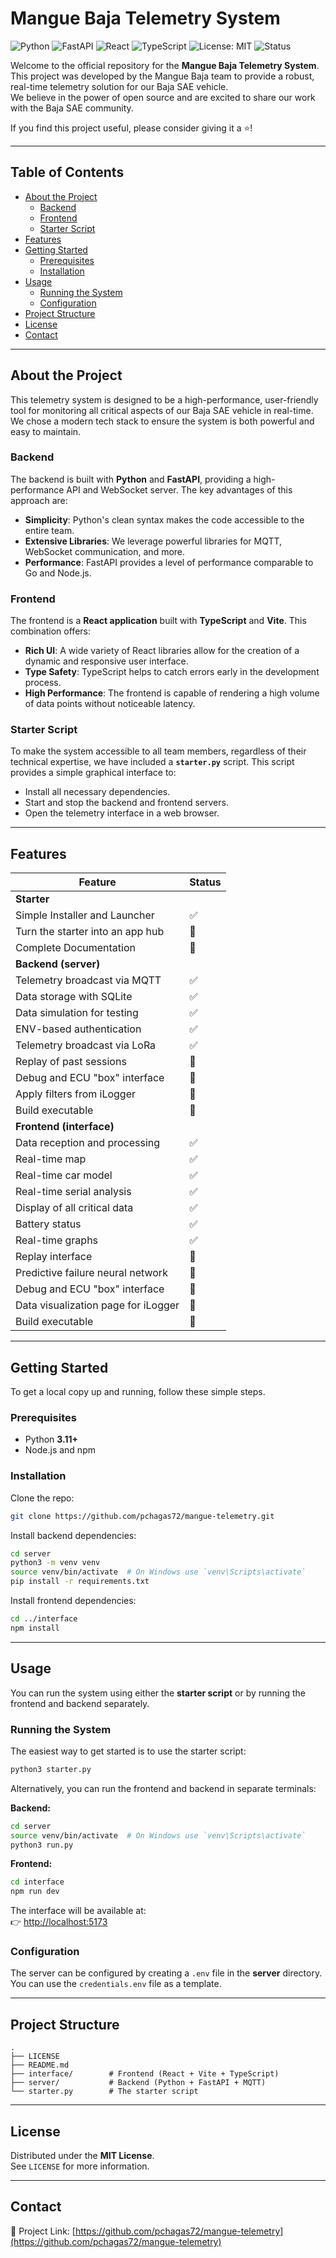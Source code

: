 # Mangue Baja Telemetry System

![Python](https://img.shields.io/badge/Python-3.11%2B-blue?logo=python&logoColor=white)
![FastAPI](https://img.shields.io/badge/FastAPI-Backend-009688?logo=fastapi&logoColor=white)
![React](https://img.shields.io/badge/React-Frontend-61DAFB?logo=react&logoColor=black)
![TypeScript](https://img.shields.io/badge/TypeScript-Frontend-3178C6?logo=typescript&logoColor=white)
![License: MIT](https://img.shields.io/badge/License-MIT-green.svg)
![Status](https://img.shields.io/badge/Status-Active-success)

Welcome to the official repository for the **Mangue Baja Telemetry System**.  
This project was developed by the Mangue Baja team to provide a robust, real-time telemetry solution for our Baja SAE vehicle.  
We believe in the power of open source and are excited to share our work with the Baja SAE community.

If you find this project useful, please consider giving it a ⭐!

---

## Table of Contents

- [About the Project](#about-the-project)
  - [Backend](#backend)
  - [Frontend](#frontend)
  - [Starter Script](#starter-script)
- [Features](#features)
- [Getting Started](#getting-started)
  - [Prerequisites](#prerequisites)
  - [Installation](#installation)
- [Usage](#usage)
  - [Running the System](#running-the-system)
  - [Configuration](#configuration)
- [Project Structure](#project-structure)
- [License](#license)
- [Contact](#contact)

---

## About the Project

This telemetry system is designed to be a high-performance, user-friendly tool for monitoring all critical aspects of our Baja SAE vehicle in real-time. We chose a modern tech stack to ensure the system is both powerful and easy to maintain.

### Backend

The backend is built with **Python** and **FastAPI**, providing a high-performance API and WebSocket server. The key advantages of this approach are:

- **Simplicity**: Python's clean syntax makes the code accessible to the entire team.  
- **Extensive Libraries**: We leverage powerful libraries for MQTT, WebSocket communication, and more.  
- **Performance**: FastAPI provides a level of performance comparable to Go and Node.js.  

### Frontend

The frontend is a **React application** built with **TypeScript** and **Vite**. This combination offers:

- **Rich UI**: A wide variety of React libraries allow for the creation of a dynamic and responsive user interface.  
- **Type Safety**: TypeScript helps to catch errors early in the development process.  
- **High Performance**: The frontend is capable of rendering a high volume of data points without noticeable latency.  

### Starter Script

To make the system accessible to all team members, regardless of their technical expertise, we have included a **`starter.py`** script. This script provides a simple graphical interface to:

- Install all necessary dependencies.  
- Start and stop the backend and frontend servers.  
- Open the telemetry interface in a web browser.  

---

## Features

| Feature | Status |
|---------|--------|
| **Starter** | |
| Simple Installer and Launcher | ✅ |
| Turn the starter into an app hub | 🚧 |
| Complete Documentation | 🚧 |
| **Backend (server)** | |
| Telemetry broadcast via MQTT | ✅ |
| Data storage with SQLite | ✅ |
| Data simulation for testing | ✅ |
| ENV-based authentication | ✅ |
| Telemetry broadcast via LoRa | ✅ |
| Replay of past sessions | 🚧 |
| Debug and ECU "box" interface | 🚧 |
| Apply filters from iLogger | 🚧 |
| Build executable | 🚧 |
| **Frontend (interface)** | |
| Data reception and processing | ✅ |
| Real-time map | ✅ |
| Real-time car model | ✅ |
| Real-time serial analysis | ✅ |
| Display of all critical data | ✅ |
| Battery status | ✅ |
| Real-time graphs | ✅ |
| Replay interface | 🚧 |
| Predictive failure neural network | 🚧 |
| Debug and ECU "box" interface | 🚧 |
| Data visualization page for iLogger | 🚧 |
| Build executable | 🚧 |

---

## Getting Started

To get a local copy up and running, follow these simple steps.

### Prerequisites

- Python **3.11+**  
- Node.js and npm  

### Installation

Clone the repo:

```bash
git clone https://github.com/pchagas72/mangue-telemetry.git
```

Install backend dependencies:

```bash
cd server
python3 -m venv venv
source venv/bin/activate  # On Windows use `venv\Scripts\activate`
pip install -r requirements.txt
```

Install frontend dependencies:

```bash
cd ../interface
npm install
```

---

## Usage

You can run the system using either the **starter script** or by running the frontend and backend separately.

### Running the System

The easiest way to get started is to use the starter script:

```bash
python3 starter.py
```

Alternatively, you can run the frontend and backend in separate terminals:

**Backend:**

```bash
cd server
source venv/bin/activate  # On Windows use `venv\Scripts\activate`
python3 run.py
```

**Frontend:**

```bash
cd interface
npm run dev
```

The interface will be available at:  
👉 [http://localhost:5173](http://localhost:5173)

### Configuration

The server can be configured by creating a `.env` file in the **server** directory.  
You can use the `credentials.env` file as a template.

---

## Project Structure

```
.
├── LICENSE
├── README.md
├── interface/        # Frontend (React + Vite + TypeScript)
├── server/           # Backend (Python + FastAPI + MQTT)
└── starter.py        # The starter script
```

---

## License

Distributed under the **MIT License**.  
See `LICENSE` for more information.

---

## Contact

🔗 Project Link: [https://github.com/pchagas72/mangue-telemetry](https://github.com/pchagas72/mangue-telemetry)
